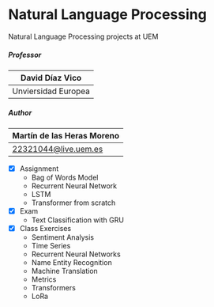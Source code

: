 # Natural Language Processing
Natural Language Processing projects at UEM

##### Professor
| David Díaz Vico
| --------------------------
| Unviersidad Europea

##### Author
| Martín de las Heras Moreno
| --------------------------
| 22321044@live.uem.es

 - [x] Assignment
   - Bag of Words Model
   - Recurrent Neural Network
   - LSTM
   - Transformer from scratch
 - [x] Exam
   - Text Classification with GRU
 - [x] Class Exercises
   - Sentiment Analysis
   - Time Series
   - Recurrent Neural Networks
   - Name Entity Recognition
   - Machine Translation
   - Metrics
   - Transformers
   - LoRa
